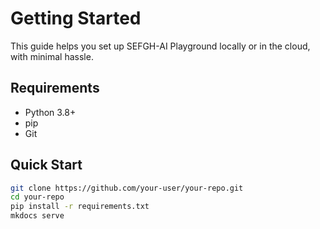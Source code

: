 # Getting Started

This guide helps you set up SEFGH-AI Playground locally or in the cloud, with minimal hassle.

## Requirements

- Python 3.8+
- pip
- Git

## Quick Start

```bash
git clone https://github.com/your-user/your-repo.git
cd your-repo
pip install -r requirements.txt
mkdocs serve
